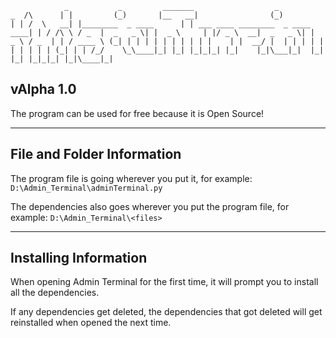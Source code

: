 `             _           _         _______                  _             _ 
    /\      | |         (_)       |__   __|                (_)           | |
   /  \   __| |________  _ ____      | | ___ ____ ________  _ ____   ____| |
  / /\ \ / _  |  _   _ \| |  _ \     | |/ _ \  __|  _   _ \| |  _ \ / _  | |
 / ____ \ (_| | | | | | | | | | |    | |  __/ |  | | | | | | | | | | (_| | |
/_/    \_\____|_| |_| |_|_|_| |_|    |_|\___|_|  |_| |_| |_|_|_| |_|\____|_| `

## vAlpha 1.0

The program can be used for free because it is Open Source!

---

## File and Folder Information

The program file is going wherever you put it, for example: `D:\Admin_Terminal\adminTerminal.py`

The dependencies also goes wherever you put the program file, for example: `D:\Admin_Terminal\<files>`

---

## Installing Information

When opening Admin Terminal for the first time, it will prompt you to install all the dependencies.

If any dependencies get deleted, the dependencies that got deleted will get reinstalled when opened the next time.

